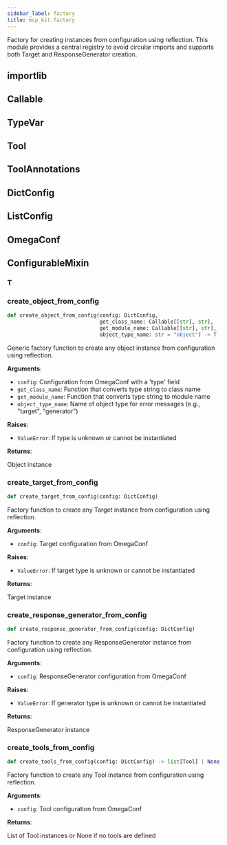 ```yaml
---
sidebar_label: factory
title: mcp_kit.factory
---
```


Factory for creating instances from configuration using reflection.
This module provides a central registry to avoid circular imports and supports
both Target and ResponseGenerator creation.

## importlib

## Callable

## TypeVar

## Tool

## ToolAnnotations

## DictConfig

## ListConfig

## OmegaConf

## ConfigurableMixin

### T

### create\_object\_from\_config

```python
def create_object_from_config(config: DictConfig,
                              get_class_name: Callable[[str], str],
                              get_module_name: Callable[[str], str],
                              object_type_name: str = "object") -> T
```

Generic factory function to create any object instance from configuration using reflection.

**Arguments**:

- `config`: Configuration from OmegaConf with a &#x27;type&#x27; field
- `get_class_name`: Function that converts type string to class name
- `get_module_name`: Function that converts type string to module name
- `object_type_name`: Name of object type for error messages (e.g., &quot;target&quot;, &quot;generator&quot;)

**Raises**:

- `ValueError`: If type is unknown or cannot be instantiated

**Returns**:

Object instance

### create\_target\_from\_config

```python
def create_target_from_config(config: DictConfig)
```

Factory function to create any Target instance from configuration using reflection.

**Arguments**:

- `config`: Target configuration from OmegaConf

**Raises**:

- `ValueError`: If target type is unknown or cannot be instantiated

**Returns**:

Target instance

### create\_response\_generator\_from\_config

```python
def create_response_generator_from_config(config: DictConfig)
```

Factory function to create any ResponseGenerator instance from configuration using reflection.

**Arguments**:

- `config`: ResponseGenerator configuration from OmegaConf

**Raises**:

- `ValueError`: If generator type is unknown or cannot be instantiated

**Returns**:

ResponseGenerator instance

### create\_tools\_from\_config

```python
def create_tools_from_config(config: DictConfig) -> list[Tool] | None
```

Factory function to create any Tool instance from configuration using reflection.

**Arguments**:

- `config`: Tool configuration from OmegaConf

**Returns**:

List of Tool instances or None if no tools are defined


